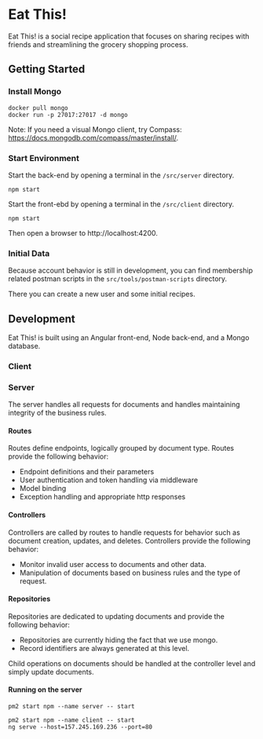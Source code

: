 # Eat This!

Eat This! is a social recipe application that focuses on sharing recipes with friends and streamlining the grocery shopping process.

## Getting Started

### Install Mongo

```
docker pull mongo
docker run -p 27017:27017 -d mongo
```

Note: If you need a visual Mongo client, try Compass: https://docs.mongodb.com/compass/master/install/.

### Start Environment

Start the back-end by opening a terminal in the `/src/server` directory.

```
npm start
```

Start the front-ebd by opening a terminal in the `/src/client` directory.

```
npm start
```

Then open a browser to http://localhost:4200.

### Initial Data

Because account behavior is still in development, you can find membership related postman scripts in the `src/tools/postman-scripts` directory.

There you can create a new user and some initial recipes.

## Development

Eat This! is built using an Angular front-end, Node back-end, and a Mongo database.

### Client


### Server

The server handles all requests for documents and handles maintaining integrity of the business rules.

#### Routes

Routes define endpoints, logically grouped by document type. Routes provide the following behavior:

- Endpoint definitions and their parameters
- User authentication and token handling via middleware
- Model binding
- Exception handling and appropriate http responses

#### Controllers

Controllers are called by routes to handle requests for behavior such as document creation, updates, and deletes. Controllers provide the following behavior:

- Monitor invalid user access to documents and other data.
- Manipulation of documents based on business rules and the type of request.

#### Repositories

Repositories are dedicated to updating documents and provide the following behavior:

- Repositories are currently hiding the fact that we use mongo.
- Record identifiers are always generated at this level.

Child operations on documents should be handled at the controller level and simply update documents.

#### Running on the server

```
pm2 start npm --name server -- start

pm2 start npm --name client -- start
ng serve --host=157.245.169.236 --port=80
```